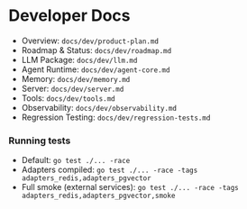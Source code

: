 # Developer Docs

- Overview: `docs/dev/product-plan.md`
- Roadmap & Status: `docs/dev/roadmap.md`
- LLM Package: `docs/dev/llm.md`
- Agent Runtime: `docs/dev/agent-core.md`
- Memory: `docs/dev/memory.md`
- Server: `docs/dev/server.md`
- Tools: `docs/dev/tools.md`
- Observability: `docs/dev/observability.md`
- Regression Testing: `docs/dev/regression-tests.md`

### Running tests
- Default: `go test ./... -race`
- Adapters compiled: `go test ./... -race -tags adapters_redis,adapters_pgvector`
- Full smoke (external services): `go test ./... -race -tags adapters_redis,adapters_pgvector,smoke`


